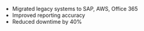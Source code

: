 - Migrated legacy systems to SAP, AWS, Office 365
- Improved reporting accuracy
- Reduced downtime by 40%
